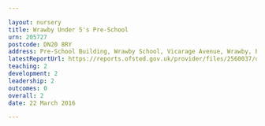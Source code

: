 ```yaml
---

layout: nursery
title: Wrawby Under 5's Pre-School
urn: 205727
postcode: DN20 8RY
address: Pre-School Building, Wrawby School, Vicarage Avenue, Wrawby, Brigg, North Lincolnshire, DN20 8RY
latestReportUrl: https://reports.ofsted.gov.uk/provider/files/2560037/urn/205727.pdf
teaching: 2
development: 2
leadership: 2
outcomes: 0
overall: 2
date: 22 March 2016

---
```

